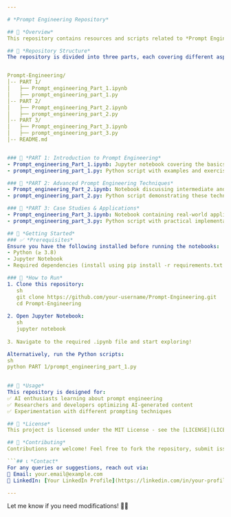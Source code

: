 ```yaml
---

# *Prompt Engineering Repository*  

## 📌 *Overview*  
This repository contains resources and scripts related to *Prompt Engineering*, focusing on techniques to optimize AI-generated responses. It includes Jupyter notebooks and Python scripts demonstrating various aspects of prompt engineering.  

## 📂 *Repository Structure*  
The repository is divided into three parts, each covering different aspects of prompt engineering:  


Prompt-Engineering/
│-- PART 1/
│   ├── Prompt_engineering_Part_1.ipynb
│   ├── prompt_engineering_part_1.py
│-- PART 2/
│   ├── Prompt_engineering_Part_2.ipynb
│   ├── prompt_engineering_part_2.py
│-- PART 3/
│   ├── Prompt_engineering_Part_3.ipynb
│   ├── prompt_engineering_part_3.py
│-- README.md


### 📁 *PART 1: Introduction to Prompt Engineering*  
- Prompt_engineering_Part_1.ipynb: Jupyter notebook covering the basics of prompt engineering.  
- prompt_engineering_part_1.py: Python script with examples and exercises.  

### 📁 *PART 2: Advanced Prompt Engineering Techniques*  
- Prompt_engineering_Part_2.ipynb: Notebook discussing intermediate and advanced techniques for crafting effective prompts.  
- prompt_engineering_part_2.py: Python script demonstrating these techniques programmatically.  

### 📁 *PART 3: Case Studies & Applications*  
- Prompt_engineering_Part_3.ipynb: Notebook containing real-world applications and case studies.  
- prompt_engineering_part_3.py: Python script with practical implementations.  

## 🚀 *Getting Started*  
### ✅ *Prerequisites*  
Ensure you have the following installed before running the notebooks:  
- Python (≥ 3.8)  
- Jupyter Notebook  
- Required dependencies (install using pip install -r requirements.txt if applicable)  

### 🔧 *How to Run*  
1. Clone this repository:  
   sh
   git clone https://github.com/your-username/Prompt-Engineering.git
   cd Prompt-Engineering
     
2. Open Jupyter Notebook:  
   sh
   jupyter notebook
     
3. Navigate to the required .ipynb file and start exploring!  

Alternatively, run the Python scripts:  
sh
python PART 1/prompt_engineering_part_1.py
  

## 📖 *Usage*  
This repository is designed for:  
✅ AI enthusiasts learning about prompt engineering  
✅ Researchers and developers optimizing AI-generated content  
✅ Experimentation with different prompting techniques  

## 📜 *License*  
This project is licensed under the MIT License - see the [LICENSE](LICENSE) file for details.  

## 🤝 *Contributing*  
Contributions are welcome! Feel free to fork the repository, submit issues, or create pull requests.  

```## 📞 *Contact*  
For any queries or suggestions, reach out via:  
📧 Email: your.email@example.com  
🔗 LinkedIn: [Your LinkedIn Profile](https://linkedin.com/in/your-profile)  

---
```


Let me know if you need modifications! 🚀😊
```
